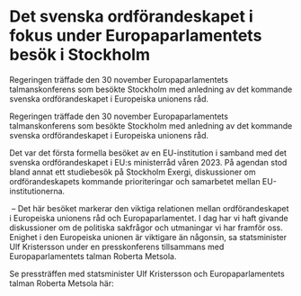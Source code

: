# Det svenska ordförandeskapet i fokus under Europaparlamentets besök i Stockholm

Regeringen träffade den 30 november Europaparlamentets talmanskonferens som besökte Stockholm med anledning av det kommande svenska ordförandeskapet i Europeiska unionens råd.

Regeringen träffade den 30 november Europaparlamentets talmanskonferens som besökte Stockholm med anledning av det kommande svenska ordförandeskapet i Europeiska unionens råd.

Det var det första formella besöket av en EU-institution i samband med det svenska ordförandeskapet i EU:s ministerråd våren 2023. På agendan stod bland annat ett studiebesök på Stockholm Exergi, diskussioner om ordförandeskapets kommande prioriteringar och samarbetet mellan EU-institutionerna.

 – Det här besöket markerar den viktiga relationen mellan ordförandeskapet i Europeiska unionens råd och Europaparlamentet. I dag har vi haft givande diskussioner om de politiska sakfrågor och utmaningar vi har framför oss. Enighet i den Europeiska unionen är viktigare än någonsin, sa statsminister Ulf Kristersson under en presskonferens tillsammans med Europaparlamentets talman Roberta Metsola.

Se pressträffen med statsminister Ulf Kristersson och Europaparlamentets talman Roberta Metsola här:
